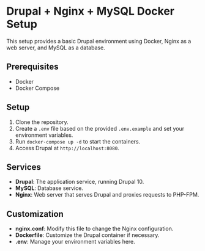 # Drupal + Nginx + MySQL Docker Setup

This setup provides a basic Drupal environment using Docker, Nginx as a web server, and MySQL as a database.

## Prerequisites

- Docker
- Docker Compose

## Setup

1. Clone the repository.
2. Create a `.env` file based on the provided `.env.example` and set your environment variables.
3. Run `docker-compose up -d` to start the containers.
4. Access Drupal at `http://localhost:8080`.

## Services

- **Drupal**: The application service, running Drupal 10.
- **MySQL**: Database service.
- **Nginx**: Web server that serves Drupal and proxies requests to PHP-FPM.

## Customization

- **nginx.conf**: Modify this file to change the Nginx configuration.
- **Dockerfile**: Customize the Drupal container if necessary.
- **.env**: Manage your environment variables here.
